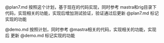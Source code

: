 @plan7.md 按照这个计划，基于现在的代码实现，同时参考 mastra和rig目录下代码，实现相关的功能，实现后增加测试验证，验证通过后更新 @plan7.md 标记实现的功能



@demo.md 按照计划，同时参考 @mastra相关的代码，实现相关的功能，实现后 更新 @demo.md 标记实现的功能
